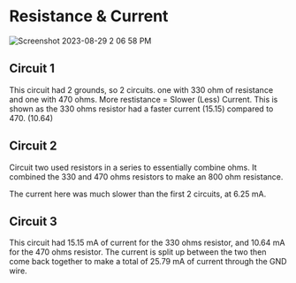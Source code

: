 # Resistance & Current

![Screenshot 2023-08-29 2 06 58 PM](https://github.com/WHS-Robotics-Engineering-2023-24/re-3-5-0-modifying-resistance-SkinnyJosiah/assets/94023705/fdf15ad4-a77e-4d77-8f63-952471c0c22c)



## Circuit 1 

This circuit had 2 grounds, so 2 circuits. one with 330 ohm of resistance and one with 470 ohms.
More restistance = Slower (Less) Current. 
This is shown as the 330 ohms resistor had a faster current (15.15) compared to 470. (10.64)

## Circuit 2 

Circuit two used resistors in a series to essentially combine ohms. It combined the 330 and 470 ohms resistors to make an 800 ohm resistance.

The current here was much slower than the first 2 circuits, at 6.25 mA.

## Circuit 3 

This circuit had 15.15 mA of current for the 330 ohms resistor, and 10.64 mA for the 470 ohms resistor. The current is split up between the two then come back together to make a total
of 25.79 mA of current through the GND wire.

